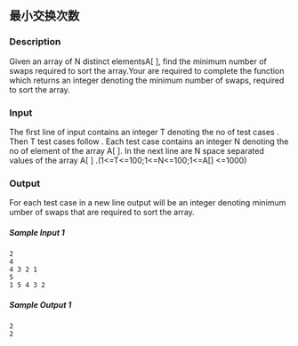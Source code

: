 ## 最小交换次数

### Description

Given an array of N distinct elementsA[ ], find the minimum number of swaps required to sort the array.Your are required to complete the function which returns an integer denoting the minimum number of swaps, required to sort the array.

### Input

The first line of input contains an integer T denoting the no of test cases . Then T test cases follow . Each test case contains an integer N denoting the no of element of the array A[ ]. In the next line are N space separated values of the array A[ ] .(1<=T<=100;1<=N<=100;1<=A[] <=1000)

### Output

For each test case in a new line output will be an integer denoting minimum umber of swaps that are required to sort the array.

##### Sample Input 1 

```
2
4
4 3 2 1
5
1 5 4 3 2
```

##### Sample Output 1

```
2
2
```